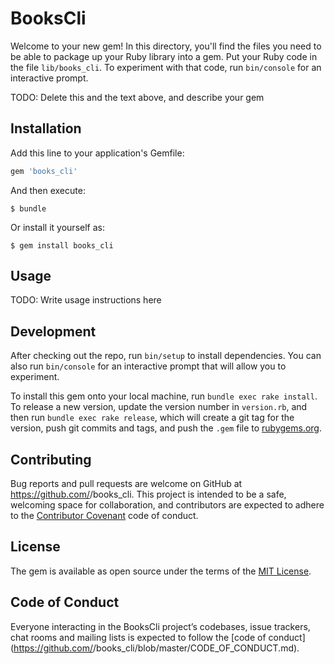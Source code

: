 # BooksCli

Welcome to your new gem! In this directory, you'll find the files you need to be able to package up your Ruby library into a gem. Put your Ruby code in the file `lib/books_cli`. To experiment with that code, run `bin/console` for an interactive prompt.

TODO: Delete this and the text above, and describe your gem

## Installation

Add this line to your application's Gemfile:

```ruby
gem 'books_cli'
```

And then execute:

    $ bundle

Or install it yourself as:

    $ gem install books_cli

## Usage

TODO: Write usage instructions here

## Development

After checking out the repo, run `bin/setup` to install dependencies. You can also run `bin/console` for an interactive prompt that will allow you to experiment.

To install this gem onto your local machine, run `bundle exec rake install`. To release a new version, update the version number in `version.rb`, and then run `bundle exec rake release`, which will create a git tag for the version, push git commits and tags, and push the `.gem` file to [rubygems.org](https://rubygems.org).

## Contributing

Bug reports and pull requests are welcome on GitHub at https://github.com/<github username>/books_cli. This project is intended to be a safe, welcoming space for collaboration, and contributors are expected to adhere to the [Contributor Covenant](http://contributor-covenant.org) code of conduct.

## License

The gem is available as open source under the terms of the [MIT License](https://opensource.org/licenses/MIT).

## Code of Conduct

Everyone interacting in the BooksCli project’s codebases, issue trackers, chat rooms and mailing lists is expected to follow the [code of conduct](https://github.com/<github username>/books_cli/blob/master/CODE_OF_CONDUCT.md).
